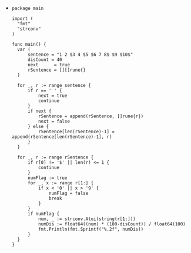 - ```
  package main
  
  import (
  	"fmt"
  	"strconv"
  )
  
  func main() {
  	var (
  		sentence = "1 2 $3 4 $5 $6 7 8$ $9 $10$"
  		disCount = 40
  		next      = true
  		rSentence = [][]rune{}
  	)
  
  	for _, r := range sentence {
  		if r == ' ' {
  			next = true
  			continue
  		}
  		if next {
  			rSentence = append(rSentence, []rune{r})
  			next = false
  		} else {
  			rSentence[len(rSentence)-1] = append(rSentence[len(rSentence)-1], r)
  		}
  	}
  
  	for _, r := range rSentence {
  		if r[0] != '$' || len(r) <= 1 {
  			continue
  		}
  		numFlag := true
  		for _, x := range r[1:] {
  			if x < '0' || x > '9' {
  				numFlag = false
  				break
  			}
  		}
  		if numFlag {
  			num, _ := strconv.Atoi(string(r[1:]))
  			numDis := float64((num) * (100-disCount)) / float64(100)
  			fmt.Println(fmt.Sprintf("%.2f", numDis))
  		}
  	}
  }
  ```